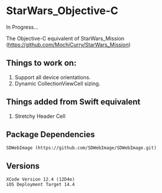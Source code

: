 # StarWars_Objective-C

In Progress...

The Objective-C equivalent of StarWars_Mission (https://github.com/MochiCurry/StarWars_Mission)

## Things to work on:
  1. Support all device orientations.
  2. Dynamic CollectionViewCell sizing.

## Things added from Swift equivalent
  1. Stretchy Header Cell

## Package Dependencies
    SDWebImage (https://github.com/SDWebImage/SDWebImage.git)
    
## Versions
    XCode Version 12.4 (12D4e)
    iOS Deployment Target 14.4
